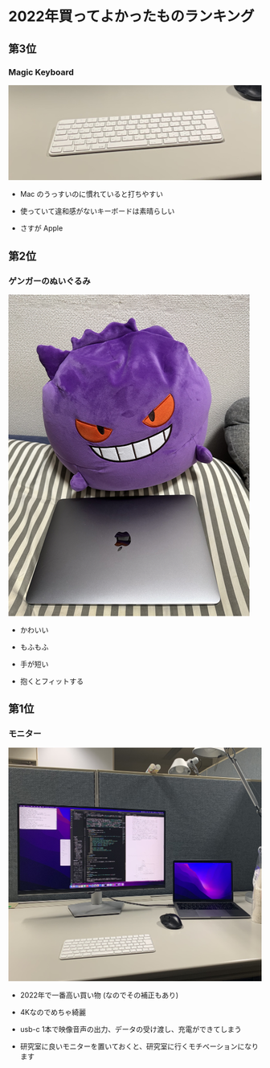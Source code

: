 # 2022年買ってよかったものランキング

## 第3位

### Magic Keyboard

<img src="./images/image03.jpeg" class="img-100" />

- Mac のうっすいのに慣れていると打ちやすい

- 使っていて違和感がないキーボードは素晴らしい

- さすが Apple

## 第2位

### ゲンガーのぬいぐるみ

<img src="./images/image02.png" class="img-50" />

- かわいい

- もふもふ

- 手が短い

- 抱くとフィットする

## 第1位

### モニター

<img src="./images/image01.jpeg" class="img-80" />

- 2022年で一番高い買い物 (なのでその補正もあり)

- 4Kなのでめちゃ綺麗
  
- usb-c 1本で映像音声の出力、データの受け渡し、充電ができてしまう

- 研究室に良いモニターを置いておくと、研究室に行くモチベーションになります

